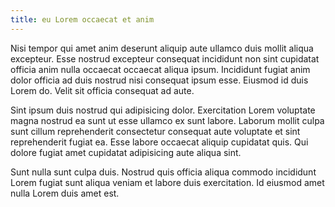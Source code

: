 ```yaml
---
title: eu Lorem occaecat et anim
---
```


Nisi tempor qui amet anim deserunt aliquip aute ullamco duis mollit aliqua excepteur. Esse nostrud excepteur consequat incididunt non sint cupidatat officia anim nulla occaecat occaecat aliqua ipsum. Incididunt fugiat anim dolor officia ad duis nostrud nisi consequat ipsum esse. Eiusmod id duis Lorem do. Velit sit officia consequat ad aute.

Sint ipsum duis nostrud qui adipisicing dolor. Exercitation Lorem voluptate magna nostrud ea sunt ut esse ullamco ex sunt labore. Laborum mollit culpa sunt cillum reprehenderit consectetur consequat aute voluptate et sint reprehenderit fugiat ea. Esse labore occaecat aliquip cupidatat quis. Qui dolore fugiat amet cupidatat adipisicing aute aliqua sint.

Sunt nulla sunt culpa duis. Nostrud quis officia aliqua commodo incididunt Lorem fugiat sunt aliqua veniam et labore duis exercitation. Id eiusmod amet nulla Lorem duis amet est.